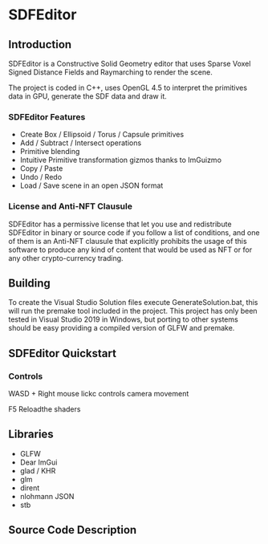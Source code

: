 # SDFEditor

## Introduction

SDFEditor is a Constructive Solid Geometry editor that uses Sparse Voxel Signed Distance Fields and Raymarching to render the scene.

The project is coded in C++, uses OpenGL 4.5 to interpret the primitives data in GPU, generate the SDF data and draw it.

### SDFEditor Features

- Create Box / Ellipsoid / Torus / Capsule primitives 
- Add / Subtract / Intersect operations
- Primitive blending
- Intuitive Primitive transformation gizmos thanks to ImGuizmo
- Copy / Paste
- Undo / Redo
- Load / Save scene in an open JSON format

### License and Anti-NFT Clausule

SDFEditor has a permissive license that let you use and redistribute SDFEditor in binary or source code if you follow a list of conditions, and one of them is an Anti-NFT clausule that explicitly prohibits the usage of this software to produce any kind of content that would be used as NFT or for any other crypto-currency trading.

## Building

To create the Visual Studio Solution files execute GenerateSolution.bat, this will run the premake tool included in the project. This project has only been tested in Visual Studio 2019 in Windows, but porting to other systems should be easy providing a compiled version of GLFW and premake.

## SDFEditor Quickstart

### Controls

WASD + Right mouse lickc controls camera movement

F5 Reloadthe shaders

## Libraries

- GLFW
- Dear ImGui
- glad / KHR
- glm
- dirent
- nlohmann JSON
- stb

## Source Code Description



